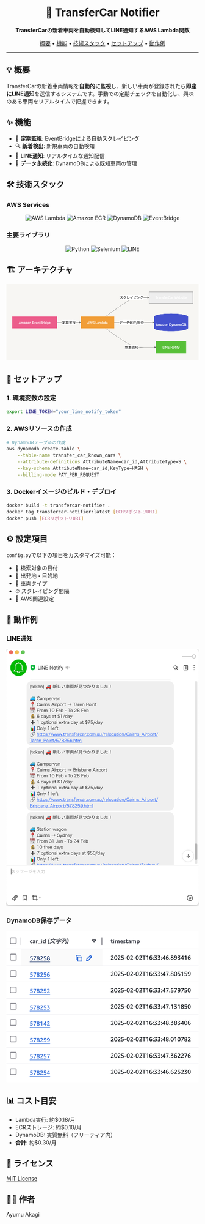 <div align="center">
  <h1>🚗 TransferCar Notifier</h1>
  <p>
    <strong>TransferCarの新着車両を自動検知してLINE通知するAWS Lambda関数</strong>
  </p>
  <p>
    <a href="#概要">概要</a> •
    <a href="#機能">機能</a> •
    <a href="#技術スタック">技術スタック</a> •
    <a href="#セットアップ">セットアップ</a> •
    <a href="#動作例">動作例</a>
  </p>
</div>

---

## 💡 概要

TransferCarの新着車両情報を**自動的に監視**し、新しい車両が登録されたら**即座にLINE通知**を送信するシステムです。手動での定期チェックを自動化し、興味のある車両をリアルタイムで把握できます。

## ✨ 機能

- 🔄 **定期監視**: EventBridgeによる自動スクレイピング
- 🔍 **新着検出**: 新規車両の自動検知
- 📱 **LINE通知**: リアルタイムな通知配信
- 💾 **データ永続化**: DynamoDBによる既知車両の管理

## 🛠 技術スタック

### AWS Services
<p align="center">
  <img src="https://img.shields.io/badge/AWS_Lambda-FF9900?style=for-the-badge&logo=aws-lambda&logoColor=white" alt="AWS Lambda">
  <img src="https://img.shields.io/badge/Amazon_ECR-232F3E?style=for-the-badge&logo=amazon-aws&logoColor=white" alt="Amazon ECR">
  <img src="https://img.shields.io/badge/Amazon_DynamoDB-4053D6?style=for-the-badge&logo=amazon-dynamodb&logoColor=white" alt="DynamoDB">
  <img src="https://img.shields.io/badge/Amazon_EventBridge-FF4F8B?style=for-the-badge&logo=amazon-aws&logoColor=white" alt="EventBridge">
</p>

### 主要ライブラリ
<p align="center">
  <img src="https://img.shields.io/badge/Python-3776AB?style=for-the-badge&logo=python&logoColor=white" alt="Python">
  <img src="https://img.shields.io/badge/Selenium-43B02A?style=for-the-badge&logo=selenium&logoColor=white" alt="Selenium">
  <img src="https://img.shields.io/badge/LINE-00C300?style=for-the-badge&logo=line&logoColor=white" alt="LINE">
</p>

## 🏗 アーキテクチャ

<div align="center">
  <img src="./images/architecture.png" alt="アーキテクチャ図" width="800">
</div>

## 🚀 セットアップ

### 1️. 環境変数の設定
```bash
export LINE_TOKEN="your_line_notify_token"
```

### 2️. AWSリソースの作成
```bash
# DynamoDBテーブルの作成
aws dynamodb create-table \
    --table-name transfer_car_known_cars \
    --attribute-definitions AttributeName=car_id,AttributeType=S \
    --key-schema AttributeName=car_id,KeyType=HASH \
    --billing-mode PAY_PER_REQUEST
```

### 3️. Dockerイメージのビルド・デプロイ
```bash
docker build -t transfercar-notifier .
docker tag transfercar-notifier:latest [ECRリポジトリURI]
docker push [ECRリポジトリURI]
```

## ⚙️ 設定項目

`config.py`で以下の項目をカスタマイズ可能：
- 📅 検索対象の日付
- 📍 出発地・目的地
- 🚗 車両タイプ
- ⏱ スクレイピング間隔
- 🔧 AWS関連設定

## 📱 動作例

### LINE通知
![LINE通知例](./images/line_notification.png)

### DynamoDB保存データ
![DynamoDB画面](./images/dynamodb_example.png)

## 📊 コスト目安
- Lambda実行: 約$0.18/月
- ECRストレージ: 約$0.10/月
- DynamoDB: 実質無料（フリーティア内）
- **合計**: 約$0.30/月

## 📝 ライセンス
[MIT License](./LICENSE)

## 👨‍💻 作者
Ayumu Akagi
